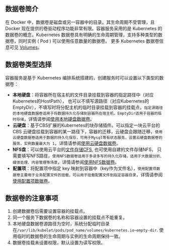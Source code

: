 ## 数据卷简介
在 Docker 中，数据卷是磁盘或另一容器中的目录。其生命周期不受管理，且 Docker 现在提供的卷驱动程序功能非常有限。容器服务采用的是 Kubernetes 的数据卷的概念，Kubernetes 数据卷具有明确的生命周期管理，支持多种类型的数据卷，同时实例 ( Pod ) 可以使用任意数量的数据卷。
更多 Kubernetes 数据卷信息可见 [Volumes](http://kubernetes.io/docs/concepts/storage/volumes/)。

## 数据卷类型选择
容器服务是基于 Kubernetes 编排系统搭建的，创建服务时可以设置以下类型的数据卷：
- **本地硬盘**：将容器所在宿主机的文件目录挂载到容器的指定路径中（对应Kubernetes的HostPath）， 也可以不填写源路径（对应Kubernetes的EmptyDir），不填写时将分配主机的临时目录挂载到容器的挂载点，`指定源路径的本地硬盘数据卷适用于将数据持久化存储到容器所在宿主机，EmptyDir适用于容器的临时存储`，详情请参阅[使用本地硬盘数据卷](/document/product/457/12133)。
- **云硬盘**：基于CBS扩展的Kubernetes的块存储插件。可以指定一块云平台的 CBS 云硬盘挂载到容器的某一路径下，容器的迁移，云硬盘会跟随迁移，`使用云硬盘数据卷适用于数据的持久化保存，可用于Mysql等有状态服务，设置云硬盘数据卷的服务，实例数量最大为 1`，详情请参阅[使用云硬盘数据卷](/document/product/457/12131)。
- **NFS盘**：可以使用云平台的[文件存储CFS](/document/product/582/9127), 也可使用自建的文件存储NFS， 只需要填写NFS路径，`使用NFS数据卷适用于多读多写的持久化存储，适用于大数据分析、媒体处理、内容管理等场景`，详情请参阅[使用NFS数据卷](/document/product/457/12130)。
- **配置项**：将配置项中指定 key 映射到容器中（key作为文件名），`使用配置项数据卷主要用于业务配置文件的挂载，可以用于挂载配置文件到指定容器目录`，详情请参阅[使用配置项数据卷](/document/product/457/12134)。



## 数据卷的注意事项
1. 创建数据卷后需要设置容器的挂载点。
2. 同一个服务下数据卷的名称和容器设置的挂载点不能重复。
3. 本地硬盘数据卷源路径为空时，系统分配临时目录在`/var/lib/kubelet/pods/pod_name/volumes/kubernetes.io~empty-dir`. 使用临时的数据卷的生命周期与实例的生命周期保持一致。
4. 数据卷挂载未设置权限，默认设置为读写权限。
